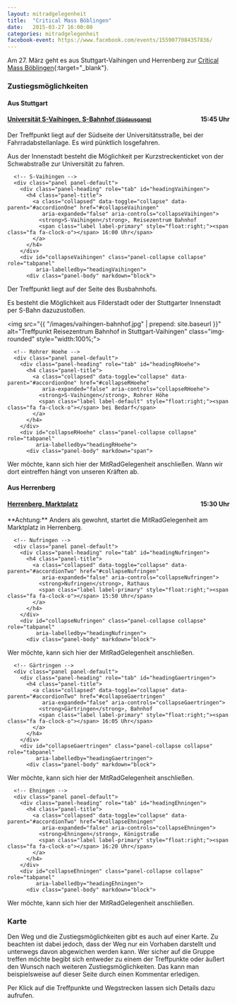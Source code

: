 ```yaml
---
layout: mitradgelegenheit
title:  "Critical Mass Böblingen"
date:   2015-03-27 16:00:00
categories: mitradgelegenheit
facebook-event: https://www.facebook.com/events/1559077084357836/
---
```


Am 27.&nbsp;März geht es aus Stuttgart-Vaihingen und Herrenberg zur [Critical Mass Böblingen][CM-Boeblingen]{:target="_blank"}.

### Zustiegsmöglichkeiten

<div class="row">
  <div class="col-md-6">
  <h4>Aus Stuttgart</h4>
    <div class="panel-group" id="accordionOne" role="tablist" aria-multiselectable="true">
      <!-- Uni S-Vaihingen -->
      <div class="panel panel-default">
        <div class="panel-heading" role="tab" id="headingUni">
          <h4 class="panel-title">
            <a data-toggle="collapse" data-parent="#accordionOne" href="#collapseUni"
               aria-expanded="false" aria-controls="collapseUni">
              <strong>Universität S-Vaihingen</strong>, S-Bahnhof <small>(Südausgang)</small>
              <span class="label label-primary" style="float:right;"><span class="fa fa-clock-o"></span> 15:45 Uhr</span>
            </a>
          </h4>
        </div>
        <div id="collapseUni" class="panel-collapse collapse in" role="tabpanel"
             aria-labelledby="headingUni">
          <div class="panel-body" markdown="block">
Der Treffpunkt liegt auf der Südseite der Universitätsstraße, bei der
Fahrradabstellanlage.  Es wird pünktlich losgefahren.

Aus der Innenstadt besteht die Möglichkeit per Kurzstreckenticket von der
Schwabstraße zur Universität zu fahren.
</div>
        </div>
      </div>

      <!-- S-Vaihingen -->
      <div class="panel panel-default">
        <div class="panel-heading" role="tab" id="headingVaihingen">
          <h4 class="panel-title">
            <a class="collapsed" data-toggle="collapse" data-parent="#accordionOne" href="#collapseVaihingen"
               aria-expanded="false" aria-controls="collapseVaihingen">
              <strong>S-Vaihingen</strong>, Reisezentrum Bahnhof
              <span class="label label-primary" style="float:right;"><span class="fa fa-clock-o"></span> 16:00 Uhr</span>
            </a>
          </h4>
        </div>
        <div id="collapseVaihingen" class="panel-collapse collapse" role="tabpanel"
             aria-labelledby="headingVaihingen">
          <div class="panel-body" markdown="block">
Der Treffpunkt liegt auf der Seite des Busbahnhofs.

Es besteht die Möglichkeit aus Filderstadt oder der Stuttgarter
Innenstadt per S-Bahn dazuzustoßen.

<img src="{{ "/images/vaihingen-bahnhof.jpg" | prepend: site.baseurl }}"
     alt="Treffpunkt Reisezentrum Bahnhof in Stuttgart-Vaihingen"
     class="img-rounded" style="width:100%;">
</div>
        </div>
      </div>

      <!-- Rohrer Hoehe -->
      <div class="panel panel-default">
        <div class="panel-heading" role="tab" id="headingRHoehe">
          <h4 class="panel-title">
            <a class="collapsed" data-toggle="collapse" data-parent="#accordionOne" href="#collapseRHoehe"
               aria-expanded="false" aria-controls="collapseRHoehe">
              <strong>S-Vaihingen</strong>, Rohrer Höhe
              <span class="label label-default" style="float:right;"><span class="fa fa-clock-o"></span> bei Bedarf</span>
            </a>
          </h4>
        </div>
        <div id="collapseRHoehe" class="panel-collapse collapse" role="tabpanel"
             aria-labelledby="headingRHoehe">
          <div class="panel-body" markdown="span">
Wer möchte, kann sich hier der MitRadGelegenheit anschließen.  Wann
wir dort eintreffen hängt von unseren Kräften ab.
          </div>
        </div>
      </div>
    </div>
  </div>

  <div class="col-md-6">
  <h4>Aus Herrenberg</h4>
    <div class="panel-group" id="accordionTwo" role="tablist" aria-multiselectable="true">
      <!-- Herrenberg -->
      <div class="panel panel-default">
        <div class="panel-heading" role="tab" id="headingHerrenberg">
          <h4 class="panel-title">
            <a data-toggle="collapse" data-parent="#accordionTwo" href="#collapseHerrenberg"
               aria-expanded="true" aria-controls="collapseHerrenberg">
              <strong>Herrenberg</strong>, Marktplatz
              <span class="label label-primary" style="float:right;"><span class="fa fa-clock-o"></span> 15:30 Uhr</span>
            </a>
          </h4>
        </div>
        <div id="collapseHerrenberg" class="panel-collapse collapse in" role="tabpanel"
             aria-labelledby="headingHerrenberg">
          <div class="panel-body" markdown="block">
**Achtung:** Anders als gewohnt, startet die MitRadGelegenheit am Marktplatz in Herrenberg.
</div>
        </div>
      </div>

      <!-- Nufringen -->
      <div class="panel panel-default">
        <div class="panel-heading" role="tab" id="headingNufringen">
          <h4 class="panel-title">
            <a class="collapsed" data-toggle="collapse" data-parent="#accordionTwo" href="#collapseNufringen"
               aria-expanded="false" aria-controls="collapseNufringen">
              <strong>Nufringen</strong>, Rathaus
              <span class="label label-primary" style="float:right;"><span class="fa fa-clock-o"></span> 15:50 Uhr</span>
            </a>
          </h4>
        </div>
        <div id="collapseNufringen" class="panel-collapse collapse" role="tabpanel"
             aria-labelledby="headingNufringen">
          <div class="panel-body" markdown="block">
Wer möchte, kann sich hier der MitRadGelegenheit anschließen.
</div>
        </div>
      </div>

      <!-- Gärtringen -->
      <div class="panel panel-default">
        <div class="panel-heading" role="tab" id="headingGaertringen">
          <h4 class="panel-title">
            <a class="collapsed" data-toggle="collapse" data-parent="#accordionTwo" href="#collapseGaertringen"
               aria-expanded="false" aria-controls="collapseGaertringen">
              <strong>Gärtringen</strong>, Bahnhof
              <span class="label label-primary" style="float:right;"><span class="fa fa-clock-o"></span> 16:05 Uhr</span>
            </a>
          </h4>
        </div>
        <div id="collapseGaertringen" class="panel-collapse collapse" role="tabpanel"
             aria-labelledby="headingGaertringen">
          <div class="panel-body" markdown="block">
Wer möchte, kann sich hier der MitRadGelegenheit anschließen.
</div>
        </div>
      </div>

      <!-- Ehningen -->
      <div class="panel panel-default">
        <div class="panel-heading" role="tab" id="headingEhningen">
          <h4 class="panel-title">
            <a class="collapsed" data-toggle="collapse" data-parent="#accordionTwo" href="#collapseEhningen"
               aria-expanded="false" aria-controls="collapseEhningen">
              <strong>Ehningen</strong>, Königstraße
              <span class="label label-primary" style="float:right;"><span class="fa fa-clock-o"></span> 16:20 Uhr</span>
            </a>
          </h4>
        </div>
        <div id="collapseEhningen" class="panel-collapse collapse" role="tabpanel"
             aria-labelledby="headingEhningen">
          <div class="panel-body" markdown="block">
Wer möchte, kann sich hier der MitRadGelegenheit anschließen.
</div>
        </div>
      </div>
    </div>
  </div>
</div>


### Karte

Den Weg und die Zustiegsmöglichkeiten gibt es auch auf einer Karte.  Zu beachten ist dabei jedoch, dass der Weg nur ein Vorhaben darstellt und unterwegs davon abgewichen werden kann.  Wer sicher auf die Gruppe treffen möchte begibt sich entweder zu einem der Treffpunkte oder äußert den Wunsch nach weiteren Zustiegsmöglichkeiten.  Das kann man beispielsweise auf dieser Seite durch einen Kommentar erledigen.

Per Klick auf die Treffpunkte und Wegstrecken lassen sich Details dazu aufrufen.

<div id="mitradmap" style="width:100%; height: 100px;"></div>
<!--
<div style="width:100%">
  <div style="width:50%; float: left;">
    <a type="button" class="btn btn-primary" target="_blank"
       style="width:100%; border-top-left-radius:0px; border-top-right-radius:0px;"
       href="http://geojson.io/#data=data:text/x-url,http%3A%2F%2Fgithub-raw-cors-proxy.herokuapp.com%2Fmitradstuttgart%2Fmitradstuttgart.github.io%2Fmaster%2Fmaps%2Fcritical-mass%2Fstuttgart.geojson">
      Edit on geojson.io
    </a>
  </div>
  <div style="width:50%; float: right;">
    <a type="button" class="btn btn-primary" target="_blank"
       style="width:100%; border-top-left-radius:0px; border-top-right-radius:0px;"
       href="https://github.com/mitradstuttgart/mitradstuttgart.github.io/blob/master/maps/critical-mass/stuttgart.geojson">
      View on Github
    </a>
  </div>
</div>
-->

<script>
  $(document).ready(function(){
    makeMap(
      "/maps/critical-mass/boeblingen-2015-03-27.geojson",
      "mitradmap",
      ["S-Vaihingen/Herrenberg", "Critical Mass Böblingen"]
    );
  });
</script>




[CM-Boeblingen]: http://www.radeln-in-bb.de/criticalmass/
